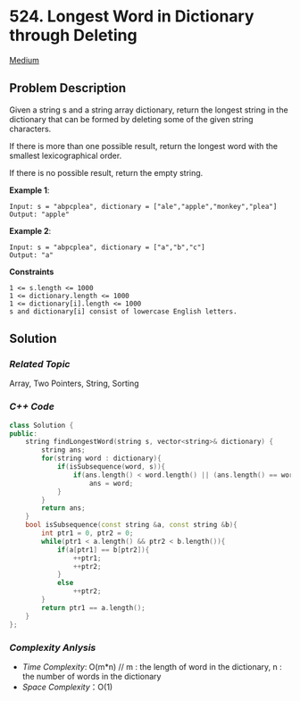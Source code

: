 # 524. Longest Word in Dictionary through Deleting
[Medium](https://leetcode.com/problems/longest-word-in-dictionary-through-deleting/description/)

## Problem Description

Given a string s and a string array dictionary, return the longest string in the dictionary that can be formed by deleting some of the given string characters.

If there is more than one possible result, return the longest word with the smallest lexicographical order.

If there is no possible result, return the empty string.


**Example 1**:
```
Input: s = "abpcplea", dictionary = ["ale","apple","monkey","plea"]
Output: "apple"
```
**Example 2**:
```
Input: s = "abpcplea", dictionary = ["a","b","c"]
Output: "a"
```

**Constraints**
```
1 <= s.length <= 1000
1 <= dictionary.length <= 1000
1 <= dictionary[i].length <= 1000
s and dictionary[i] consist of lowercase English letters.
```

## Solution

### _Related Topic_
   Array, Two Pointers, String, Sorting

### _C++ Code_
```cpp
class Solution {
public:
    string findLongestWord(string s, vector<string>& dictionary) {
        string ans;
        for(string word : dictionary){
            if(isSubsequence(word, s)){
                if(ans.length() < word.length() || (ans.length() == word.length() && word < ans))
                    ans = word;
            }
        }
        return ans;
    }
    bool isSubsequence(const string &a, const string &b){
        int ptr1 = 0, ptr2 = 0;
        while(ptr1 < a.length() && ptr2 < b.length()){
            if(a[ptr1] == b[ptr2]){
                ++ptr1;
                ++ptr2;
            }
            else
                ++ptr2;
        }
        return ptr1 == a.length();
    }
};
```

### _Complexity Anlysis_
- _Time Complexity_: O(m*n) // m : the length of word in the dictionary, n : the number of words in the dictionary
- _Space Complexity_：O(1)
